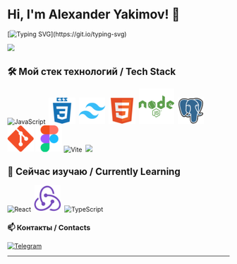 # **Hi, I'm Alexander Yakimov!** 👋

[![Typing SVG](https://readme-typing-svg.demolab.com?font=Fira+Code&pause=1000&color=1DA1F2&width=435&lines=Junior+Frontend+developer;Люблю+код,+кофе+и+айти-мемасы;Хочу+зепку+как+у+Дурова!)](https://git.io/typing-svg)

<div>
    <img src="https://gifs.obs.ru-moscow-1.hc.sbercloud.ru/12da1b69a46b6755e3344f154046638563b9f3ee13bef198c81ca82d7055be6b.gif" />
</div>

## 🛠 Мой стек технологий / Tech Stack

<div>
  <img src="https://camo.githubusercontent.com/9f44b299b7e1173e15c41a2bb04863ca5e78c81ab947283d3b6f6475871b8f60/68747470733a2f2f74656368737461636b2d67656e657261746f722e76657263656c2e6170702f6a732d69636f6e2e737667" title="JavaScript" alt="JavaScript" width="90"/>&nbsp;
  <img src="https://github.com/devicons/devicon/blob/master/icons/css3/css3-plain-wordmark.svg"  title="CSS3" alt="CSS" width="60" height="60"/>&nbsp;
  <img src="https://github.com/devicons/devicon/blob/master/icons/tailwindcss/tailwindcss-original.svg" title="TailwindCSS" alt="TailwindCSS" width="60" height="60" />&nbsp;
  <img src="https://github.com/devicons/devicon/blob/master/icons/html5/html5-original.svg" title="HTML5" alt="HTML" width="60" height="60"/>&nbsp;
  <img src="https://raw.githubusercontent.com/devicons/devicon/ca28c779441053191ff11710fe24a9e6c23690d6/icons/nodejs/nodejs-plain-wordmark.svg" title="NodeJS" alt="NodeJS" width="80" height="80"/>&nbsp;
  <img src="https://raw.githubusercontent.com/devicons/devicon/ca28c779441053191ff11710fe24a9e6c23690d6/icons/postgresql/postgresql-original.svg"  title="PostgreSQL" alt="PostgreSQL" width="60" height="60" text="white" />&nbsp;
  <img src="https://raw.githubusercontent.com/devicons/devicon/ca28c779441053191ff11710fe24a9e6c23690d6/icons/git/git-plain.svg" title="Git" alt="Git" width="60" height="60"/>
  <img src="https://github.com/devicons/devicon/blob/master/icons/figma/figma-original.svg" title="Figma" alt="Figma" width="60" height="60" />
    <img src="https://icon.icepanel.io/Technology/svg/Vite.js.svg" title="Vite" alt="Vite" width="60" height="60"/>&nbsp;
  <a href="https://www.codewars.com/users/Bronkss"><img src="https://gifs.obs.ru-moscow-1.hc.sbercloud.ru/b278d8cdcdc5eb790d16c90921b8435fe529d0ee3866c3acc7ebee34d2ce41e4.gif" height="60"/></a>
</div>

## 🌱 Сейчас изучаю / Currently Learning 
<div>
    <img src="https://camo.githubusercontent.com/0fcf9befefc83e207ed36bdeb3ac4f6c99132571ddb0f44e7a6ac872b0723352/68747470733a2f2f74656368737461636b2d67656e657261746f722e76657263656c2e6170702f72656163742d69636f6e2e737667" title="React" alt="React" width="60" height="60"/>&nbsp;
    <img src="https://github.com/devicons/devicon/blob/master/icons/redux/redux-original.svg" title="Redux" alt="Redux " width="60" height="60"/>&nbsp;
    <img src="https://camo.githubusercontent.com/dd2c84af43a6c56860d910c605d51d058a28213431a42e422dcb6a62ab53d14a/68747470733a2f2f74656368737461636b2d67656e657261746f722e76657263656c2e6170702f74732d69636f6e2e737667" title="TypeScript" alt="TypeScript" width="90" />&nbsp;
</div>

### 📫 Контакты / Contacts 
<div>
  <a href="https://t.me/boroda_slim">
    <img src="https://img.shields.io/badge/Telegram-26A5E4?logo=telegram&logoColor=white" alt="Telegram" width="145"/>
  </a>
</div>

<hr>

<img src="https://komarev.com/ghpvc/?username=Bronkss&style=flat-square&color=blue" width="150" alt=""/>
